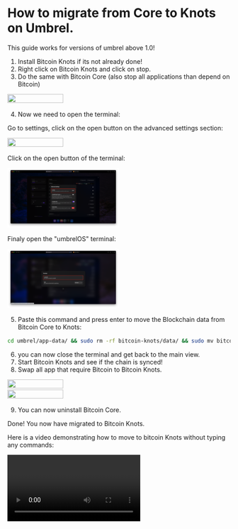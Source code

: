 How to migrate from Core to Knots on Umbrel.
=============

This guide works for versions of umbrel above 1.0!

1. Install Bitcoin Knots if its not already done!
2. Right click on Bitcoin Knots and click on stop.
3. Do the same with Bitcoin Core (also stop all applications than depend on Bitcoin)

<img src="migration/1-migration.png" width="50%" height="50%" />

4. Now we need to open the terminal:

Go to settings, click on the open button on the advanced settings section:

<img src="migration/2-migration.png" width="50%" height="50%" />

Click on the open button of the terminal:

<img src="migration/3-migration.png" width="50%" height="50%" />

Finaly open the "umbrelOS" terminal:

<img src="migration/4-migration.png" width="50%" height="50%" />

5. Paste this command and press enter to move the Blockchain data from Bitcoin Core to Knots:

```bash
cd umbrel/app-data/ && sudo rm -rf bitcoin-knots/data/ && sudo mv bitcoin/data/ bitcoin-knots/ && sudo rm -f bitcoin-knots/data/app/bitcoin-config.json
```

6. you can now close the terminal and get back to the main view.
7. Start Bitcoin Knots and see if the chain is synced!
8. Swap all app that require Bitcoin to Bitcoin Knots.

<img src="migration/5-migration.png" width="50%" height="50%" />

<img src="migration/6-migration.png" width="50%" height="50%" />

9. You can now uninstall Bitcoin Core.

Done! You now have migrated to Bitcoin Knots.


Here is a video demonstrating how to move to bitcoin Knots without typing any commands:

<video src="migration/Migrate-Blockchain.mp4" controls style="max-width: 100%; height: auto;"></video>

